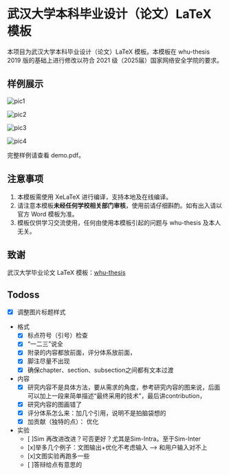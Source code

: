 # 武汉大学本科毕业设计（论文）LaTeX 模板

本项目为武汉大学本科毕业设计（论文）LaTeX 模板。本模板在 whu-thesis 2019 版的基础上进行修改以符合 2021 级（2025届）国家网络安全学院的要求。

## 样例展示

![pic1](.assets/pic1.jpg)

![pic2](.assets/pic2.jpg)

![pic3](.assets/pic3.jpg)

![pic4](.assets/pic4.jpg)


完整样例请查看 demo.pdf。

## 注意事项

1. 本模板需使用 XeLaTeX 进行编译，支持本地及在线编译。
2. 请注意本模板**未经任何学校相关部门审核**，使用前请仔细斟酌。如有出入请以官方 Word 模板为准。
3. 模板仅供学习交流使用，任何由使用本模板引起的问题与 whu-thesis 及本人无关。

## 致谢

武汉大学毕业论文 LaTeX 模板：[whu-thesis](https://github.com/whutug/whu-thesis)

## Todoss
- [x] 调整图片标题样式
- 格式
    - [x] 标点符号（引号）检查
    - [x] “一二三”说全
    - [x] 附录的内容都放前面，评分体系放前面，
    - [x] 脚注尽量不出现
    - [x] 确保chapter、section、subsection之间都有文本过渡
- 内容
    - [x] 研究内容不是具体方法，要从需求的角度，参考研究内容的图来说，后面可以加上一段来简单描述“最终采用的技术”，最后讲contribution，
    - [x] 研究内容的图画错了
    - [x] 评分体系怎么来：加几个引用，说明不是拍脑袋想的
    - [x] 加贡献（独特的点）： 优化
- 实验
    - [ ]Sim 再改进改进？可否更好？尤其是Sim-Intra。至于Sim-Inter
    - [x]举多几个例子：文图输出+优化不考虑输入 --> 和用户输入对不上
    - [x]文图实验再跑多一些
    - [ ]答辩给点有意思的
